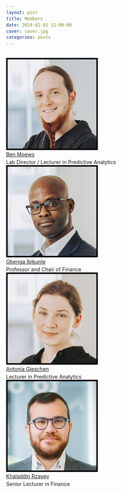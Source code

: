 ```yaml
---
layout: post
title: Members
date: 2024-02-02 12:00:00
cover: cover.jpg
categories: posts
---
```


<style type="text/css">
#img-link, #img-link img{
   text-decoration: none !important;
   border:0px !important;
   outline:none !important;
   border-width: 0px !important;
   outline-width:0px !important;
   border-bottom: none !important;
}
</style>

<br>

<!--Placeholder-->

<div class="card">
  <img class="image" alt="profile image" src="/images/ben_m.png"/>
  <div>
    <div class="name"><a href="https://www.business-school.ed.ac.uk/staff/ben-moews" class="nounderline">Ben Moews</a></div>
    <p class="" style="margin: 4px;"></p>
    <div class="job">Lab Director / Lecturer in Predictive Analytics</div>
  </div>
</div>

<div class="card">
  <img class="image" alt="profile image" src="/images/gbenga_i.png"/>
  <div>
    <div class="name"><a href="https://www.business-school.ed.ac.uk/staff/gbenga-ibikunle" class="nounderline">Gbenga Ibikunle</a></div>
    <p class="" style="margin: 4px;"></p>
    <div class="job">Professor and Chair of Finance</div>
  </div>
</div>

<div class="card">
  <img class="image" alt="profile image" src="/images/antonia_g.png"/>
  <div>
    <div class="name"><a href="https://www.business-school.ed.ac.uk/staff/antonia-gieschen" class="nounderline">Antonia Gieschen</a></div>
    <p class="" style="margin: 4px;"></p>
    <div class="job">Lecturer in Predictive Analytics</div>
  </div>
</div>

<div class="card">
  <img class="image" alt="profile image" src="/images/khaladdin_r.png"/>
  <div>
    <div class="name"><a href="https://www.business-school.ed.ac.uk/staff/khaladdin-rzayev" class="nounderline">Khaladdin Rzayev</a></div>
    <p class="" style="margin: 4px;"></p>
    <div class="job">Senior Lecturer in Finance</div>
  </div>
</div>

<br>
<!--If you are interested in becoming a member or affiliated researcher, please contact the lab director.-->
